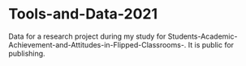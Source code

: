 # Tools-and-Data-2021
Data for a research project during my study for Students-Academic-Achievement-and-Attitudes-in-Flipped-Classrooms-. It is public for publishing. 
